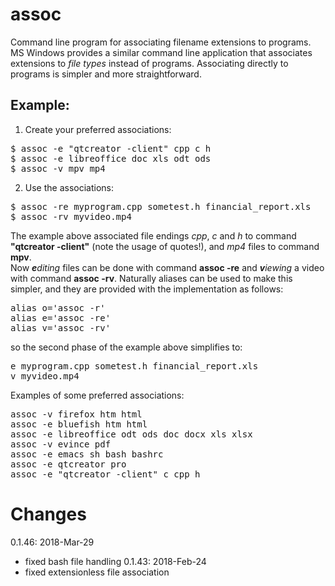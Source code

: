 # assoc
Command line program for associating filename extensions to programs.
MS Windows provides a similar command line application that associates extensions to <i>file types</i> instead of programs.
Associating directly to programs is simpler and more straightforward.

<H2>Example:</H2>

1) Create your preferred associations:
<pre>
$ assoc -e "qtcreator -client" cpp c h
$ assoc -e libreoffice doc xls odt ods
$ assoc -v mpv mp4
</pre>

2) Use the associations:
<pre>
$ assoc -re myprogram.cpp sometest.h financial_report.xls
$ assoc -rv myvideo.mp4
</pre>

The example above associated file endings <i>cpp</i>, <i>c</i> and <i>h</i> to command <b>"qtcreator -client"</b> (note the usage of quotes!), and <i>mp4</i> files to command <b>mpv</b>.<br>
Now <i><b>e</b>diting</i> files can be done with command <b>assoc -re</b> and <i><b>v</b>iewing</i> a video with command <b>assoc -rv</b>.
Naturally aliases can be used to make this simpler, and they are provided with the implementation as follows:
<pre>
alias o='assoc -r'
alias e='assoc -re'
alias v='assoc -rv'
</pre>

so the second phase of the example above simplifies to:
<pre>
e myprogram.cpp sometest.h financial_report.xls
v myvideo.mp4
</pre>

Examples of some preferred associations:
<pre>
assoc -v firefox htm html
assoc -e bluefish htm html
assoc -e libreoffice odt ods doc docx xls xlsx
assoc -v evince pdf
assoc -e emacs sh bash bashrc
assoc -e qtcreator pro
assoc -e "qtcreator -client" c cpp h
</pre>

# Changes
0.1.46: 2018-Mar-29
- fixed bash file handling
0.1.43: 2018-Feb-24
- fixed extensionless file association
